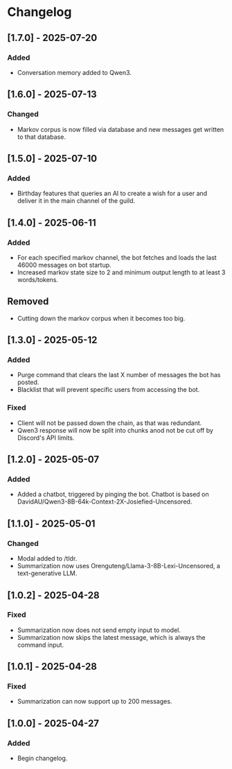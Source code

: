 # Changelog

## [1.7.0] - 2025-07-20
### Added
- Conversation memory added to Qwen3. 

## [1.6.0] - 2025-07-13
### Changed
- Markov corpus is now filled via database and new messages get written to that database. 

## [1.5.0] - 2025-07-10
### Added
- Birthday features that queries an AI to create a wish for a user and deliver it in the main channel of the guild.

## [1.4.0] - 2025-06-11
### Added
- For each specified markov channel, the bot fetches and loads the last 46000 messages on bot startup. 
- Increased markov state size to 2 and minimum output length to at least 3 words/tokens. 

## Removed
- Cutting down the markov corpus when it becomes too big. 

## [1.3.0] - 2025-05-12
### Added
- Purge command that clears the last X number of messages the bot has posted.
- Blacklist that will prevent specific users from accessing the bot.

### Fixed
- Client will not be passed down the chain, as that was redundant. 
- Qwen3 response will now be split into chunks anod not be cut off by Discord's API limits.

## [1.2.0] - 2025-05-07
### Added
- Added a chatbot, triggered by pinging the bot. Chatbot is based on DavidAU/Qwen3-8B-64k-Context-2X-Josiefied-Uncensored.

## [1.1.0] - 2025-05-01
### Changed
- Modal added to /tldr.
- Summarization now uses Orenguteng/Llama-3-8B-Lexi-Uncensored, a text-generative LLM.

## [1.0.2] - 2025-04-28
### Fixed
- Summarization now does not send empty input to model.
- Summarization now skips the latest message, which is always the command input.

## [1.0.1] - 2025-04-28
### Fixed
- Summarization can now support up to 200 messages.

## [1.0.0] - 2025-04-27
### Added
- Begin changelog.

